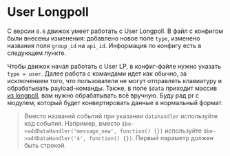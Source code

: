 # User Longpoll
С версии `0.6` движок умеет работать с User Longpoll. В файл с конфигом были внесены изменения: добавлено новое поле `type`, изменено названия поля `group_id` на `api_id`. Информация по конфигу есть в следующем пункте.

Чтобы движок начал работать с User LP, в конфиг-файле нужно указать `type = user`. Далее работа с командами идет как обычно, за исключением того, что пользователи не могут отправлять клавиатуру и обрабатывать payload-команды. Также, в поле `$data` приходит массив [из longpoll](https://vk.com/dev/using_longpoll_2?f=3.%2B%D0%A1%D1%82%D1%80%D1%83%D0%BA%D1%82%D1%83%D1%80%D0%B0%2B%D1%81%D0%BE%D0%B1%D1%8B%D1%82%D0%B8%D0%B9), вам нужно обрабатывать всё вручную. Буду рад pr с модулем, который будет конвертировать данные в нормальный формат.

> Вместо названий событий при указании `datahandler` используйте код события. Например, вместо `$be->addDataHandler('message_new', function() {})` используйте `$be->addDataHandler('4', function() {})`. Первый параметр должен быть строкой.